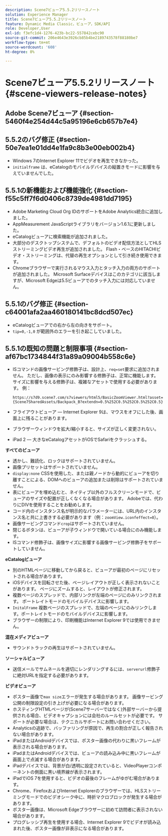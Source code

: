 ```yaml
---
description: Scene7ビューア5.5.2リリースノート
solution: Experience Manager
title: Scene7ビューア5.5.2リリースノート
feature: Dynamic Media Classic，ビューア，SDK/API
role: Developer,User
exl-id: f3efc1d4-1276-423b-bc22-557842cebc90
source-git-commit: 206e4643e3926cb85b4be2189743578f88180be7
workflow-type: tm+mt
source-wordcount: '608'
ht-degree: 0%

---
```


# Scene7ビューア5.5.2リリースノート{#scene-viewers-release-notes}

## Adobe Scene7ビューア {#section-5460f4e254d44c5a95196e6cb657b7e4}

## 5.5.2のバグ修正 {#section-50e7ea1e01dd4e1fa9c8b3e00eb002b4}

* Windows 7のInternet Explorer 11でビデオを再生できなかった。
* `initialframe` は、eCatalogのモバイルデバイスの縦置きモードに影響を与えていませんでした。

## 5.5.1の新機能および機能強化 {#section-f55c5ff7f6d0406c8739de4981dd7195}

* Adobe Marketing Cloud Org IDのサポートをAdobe Analytics統合に追加しました。
* AppMeasurement JavaScriptライブラリをバージョン1.6.1に更新しました。
* eCatalogビューアに検索機能が追加されました。
* 大部分のデスクトップシステムで、デフォルトのビデオ配信方法としてHLSストリーミングビデオ再生が追加されました。 Flash・ベースのHITACHIビデオ・ストリーミングは、代替の再生オプションとして引き続き使用できます。
* Chromeブラウザーで実行されるマウス入力とタッチ入力の両方のサポートが追加されました。 Microsoft Surfaceデバイスはこのカテゴリに該当しますが、Microsoft Edgeは5.5ビューアでのタッチ入力には対応していません。

## 5.5.1のバグ修正 {#section-c64001afa2aa460180141bc8dcd507ec}

* eCatalogビューアでの右から左の向きをサポート。
* `tip=0,-1,0` が範囲外のエラーを引き起こしていました。

## 5.5.1の既知の問題と制限事項 {#section-af67bc1734844f31a89a09004b558c6e}

* ISコマンドの画像サービング修飾子は、設計上、`req=set`要求に追加されません。 ただし、画像の表示にのみ影響する修飾子は、正常に機能します。 サイズに影響を与える修飾子は、複雑なアセットで使用する必要があります。 例：

   `https://s7d9.scene7.com/s7viewers/html5/BasicZoomViewer.html?asset= {Scene7SharedAssets/Backpack_B?extendn=0.5%252C0.5%252C0.5%252C0.5}`

* フライアウトビューア — Internet Explorer 9は、マウスをオフにした後、画面上に残ることがあります。
* ブラウザーウィンドウを拡大/縮小すると、サイズが正しく変更されない。
* iPad 2 — 大きなeCatalogアセットがiOSでSafariをクラッシュする。

**すべてのビューア**

* 透かし、難読化、ロックはサポートされていません。
* 画像プリセットはサポートされていません。
* `display:none` CSSを使用した、または親ノードから動的にビューアを切り離すことによる、DOMへのビューアの追加または削除はサポートされていません。
* 表にビューアを埋め込むと、ネイティブ以外のフルスクリーンモードで、ビューアのサイズや配置が正しくなくなる場合があります。 Adobeでは、代わりにDIVを使用することをお勧めします。
* コード内のインスタンス名が明示的なパラメーターには、URL内のインスタンス名と共に上書きする必要があります（例：`zoomView.iconfeffect=0`）。
* 画像サービングコマンド`crop`はサポートされていません。
* 閉じるボタンは、ビューアが子ウィンドウで開いている場合にのみ機能します。
* ISコマンド修飾子は、画像サイズに影響する画像サービング修飾子をサポートしていません。

**eCatalogビューア**

* 別のHTMLページに移動してから戻ると、ビューアが最初のページにリセットされる場合があります。
* iOSデバイスを回転させた後、ページレイアウトが正しく表示されないことがあります。 ページにズームすると、レイアウトが修正されます。
* 複数ページのスプレッドで、内部リンクが左端のページにのみリンクされます。 ポートレイトモードのモバイルデバイスに影響します。
* `InitalFrame` 複数ページのスプレッドで、左端のページにのみリンクします。ポートレイトモードのモバイルデバイスに影響します。
* ブラウザーの制限により、印刷機能はInternet Explorer 9では使用できません。

**混在メディアビューア**

* サウンドトラックの再生はサポートされていません。

**ソーシャルビューア**

* 送信メールでサムネールを適切にレンダリングするには、`serverurl`修飾子に絶対URLを指定する必要があります。

**ビデオビューア**

* ポスター画像で`max size`エラーが発生する場合があります。 画像サービング公開の制限設定の引き上げが必要になる場合があります。
* ホスティングHTMLページが(Scene7サーバーではなく)外部サーバーから提供される場合、ビデオキャプションには会社のルールセットが必要です。 サポートが必要な場合は、テクニカルサポートにお問い合わせください。
* Analyticsの追跡で、バッファリングが原因で、再生の割合が正しく報告されない場合があります。
* iPadまたはAndroidデバイスでは、ポスター画像の代わりに黒いフレームが表示される場合があります。
* iPadまたはAndroidデバイスでは、ビューアの読み込み中に黒いフレームが画面上で点滅する場合があります。
* iPadデバイスでは、背景が白/透明に設定されていると、VideoPlayerコンポーネントの側面に黒い境界線が表示されます。
* iPadでiOS 7を使用すると、ビデオの最後のフレームがゆがむ場合があります。
* Chrome、FirefoxおよびInternet Explorerのブラウザーでは、HLSストリーミングモードでのビデオシーク中に、時折マクロブロックが発生する場合があります。
* ポスター画像は、Microsoft Edgeブラウザーに初めて訪問者に表示されない場合があります。
* プログレッシブ再生を使用する場合、Internet Explorer 9でビデオが読み込まれた後、ポスター画像が非表示になる場合があります。
